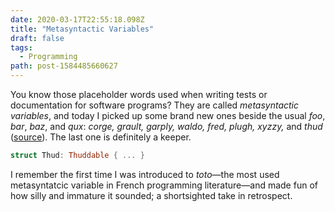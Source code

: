 ```yaml
---
date: 2020-03-17T22:55:18.098Z
title: "Metasyntactic Variables"
draft: false
tags:
  - Programming
path: post-1584485660627
---
```

You know those placeholder words used when writing tests or documentation for software programs? They are called _metasyntactic variables_, and today I picked up some brand new ones beside the usual _foo_, _bar_, _baz_, and _qux_: _corge, grault, garply, waldo, fred, plugh, xyzzy,_ and _thud_ ([source](https://www.ietf.org/rfc/rfc3092.txt)). The last one is definitely a keeper.

```swift
struct Thud: Thuddable { ... }
```

I remember the first time I was introduced to _toto_—the most used metasyntatcic variable in French programming literature—and made fun of how silly and immature it sounded; a shortsighted take in retrospect.
